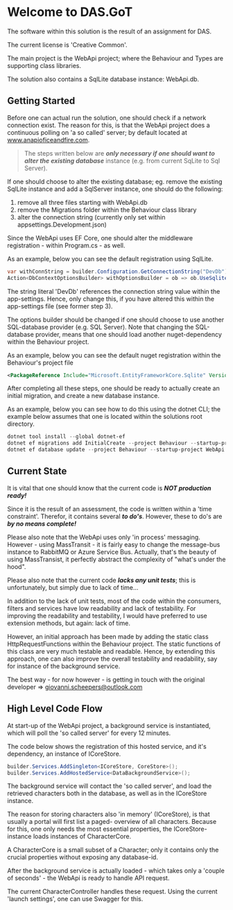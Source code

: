 # Welcome to DAS.GoT
The software within this solution is the result of an assignment for DAS.

The current license is 'Creative Common'.

The main project is the WebApi project; where the Behaviour and Types are supporting class libraries.

The solution also contains a SqlLite database instance: WebApi.db.

## Getting Started
Before one can actual run the solution, one should check if a network connection exist.
The reason for this, is that the WebApi project does a continuous polling on 'a so called' server; by default located at www.anapioficeandfire.com.

>The steps written below are ***only necessary if one should want to alter the existing database*** instance (e.g. from current SqLite to Sql Server).

If one should choose to alter the existing database; eg. remove the existing SqlLite instance and add a SqlServer instance, one should do the following:
1. remove all three files starting with WebApi.db
2. remove the Migrations folder within the Behaviour class library
3. alter the connection string (currently only set within appsettings.Development.json)

Since the WebApi uses EF Core, one should alter the middleware registration - within Program.cs - as well.

As an example, below you can see the default registration using SqlLite.

```c#
var withConnString = builder.Configuration.GetConnectionString("DevDb");
Action<DbContextOptionsBuilder> withOptionsBuilder = ob => ob.UseSqlite(withConnString);
```

The string literal 'DevDb' references the connection string value within the app-settings.
Hence, only change this, if you have altered this within the app-settings file (see former step 3).

The options builder should be changed if one should choose to use another SQL-database provider (e.g. SQL Server).
Note that changing the SQL-database provider, means that one should load another nuget-dependency within the Behaviour project.

As an example, below you can see the default nuget registration within the Behaviour's project file

```xml
<PackageReference Include="Microsoft.EntityFrameworkCore.Sqlite" Version="8.0.11" />
```

After completing all these steps, one should be ready to actually create an initial migration, and create a new database instance.

As an example, below you can see how to do this using the dotnet CLI; the example below assumes that one is located within the solutions root directory.

```PowerShell
dotnet tool install --global dotnet-ef
dotnet ef migrations add InitialCreate --project Behaviour --startup-project WebApi
dotnet ef database update --project Behaviour --startup-project WebApi
```

## Current State
It is vital that one should know that the current code is ***NOT production ready!***

Since it is the result of an assessment, the code is written within a 'time constraint'. 
Therefor, it contains several ***to do's***. However, these to do's are ***by no means complete!***

Please also note that the WebApi uses only 'in process' messaging. 
However - using MassTransit - it is fairly easy to change the message-bus instance to RabbitMQ or Azure Service Bus.
Actually, that's the beauty of using MassTransist, it perfectly abstract the complexity of "what's under the hood".

Please also note that the current code ***lacks any unit tests***; this is unfortunately, but simply due to lack of time...

In addition to the lack of unit tests, most of the code within the consumers, filters and services have low readability and lack of testability.
For improving the readability and testability, I would have preferred to use extension methods, but again: lack of time.

However, an initial approach has been made by adding the static class HttpRequestFunctions within the Behaviour project. 
The static functions of this class are very much testable and readable. 
Hence, by extending this approach, one can also improve the overall testability and readability, say for instance of the background service.

The best way - for now however - is getting in touch with the original developer => <giovanni.scheepers@outlook.com>

## High Level Code Flow
At start-up of the WebApi project, a background service is instantiated, which will poll the 'so called server' for every 12 minutes.

The code below shows the registration of this hosted service, and it's dependency, an instance of ICoreStore.

```c#
builder.Services.AddSingleton<ICoreStore, CoreStore>();
builder.Services.AddHostedService<DataBackgroundService>();
```

The background service will contact the 'so called server', and load the retrieved characters both in the database, as well as in the ICoreStore instance.

The reason for storing characters also 'in memory' (ICoreStore), is that usually a portal will first list a paged- overview of all characters.
Because for this, one only needs the most essential properties, the ICoreStore-instance loads instances of CharacterCore.

A CharacterCore is a small subset of a Character; only it contains only the crucial properties without exposing any database-id.

After the background service is actually loaded - which takes only a 'couple of seconds' - the WebApi is ready to handle API request.

The current CharacterController handles these request. Using the current 'launch settings', one can use Swagger for this.